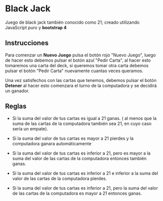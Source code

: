 
# Black Jack

Juego de black jack también conocido como 21; creado utilizando JavaScript puro y **bootstrap 4**

## Instrucciones

Para comenzar un **Nuevo Juego** pulsa el botón rojo "Nuevo Juego",
luego de hacer esto debemos pulsar el botón azul "Pedir Carta", al hacer esto
tomaremos una carta del deck, si queremos tomar otra carta debemos pulsar el botón
"Pedir Carta" nuevamente cuantas veces queramos.

Una vez satisfechos con las cartas que tenemos, debemos pulsar el botón **Detener**
al hacer esto comenzara el turno de la computadora y se decidirá un ganador.

## Reglas

- Si la suma del valor de tus cartas es igual a 21 ganas. ( al menos que la suma de las cartas
  de la computadora también sea 21, en cuyo caso sería un empate).

- Si la suma del valor de tus cartas es mayor a 21 pierdes y la computadora ganara automáticamente

- Si la suma del valor de tus cartas es inferior a 21, pero es mayor a la suma del valor
  de las cartas de la computadora entonces también ganas.

- Si la suma del valor de tus cartas es inferior a 21 e inferior a la suma del valor 
  de las cartas de la computadora pierdes.

- Si la suma del valor de tus cartas es inferior a 21, pero la suma del valor
  de las cartas de la computadora es mayor a 21 entonces ganas.

